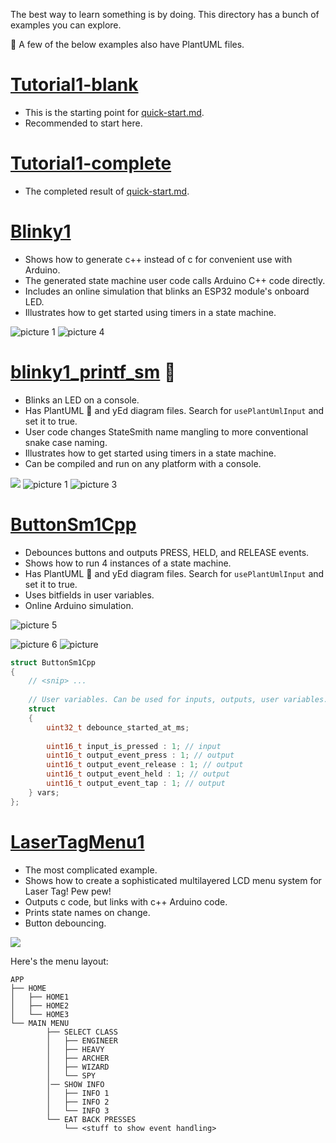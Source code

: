 The best way to learn something is by doing. This directory has a bunch of examples you can explore.

🌿 A few of the below examples also have PlantUML files.

# [Tutorial1-blank](./Tutorial1-blank/)
- This is the starting point for [quick-start.md](../docs/quickstart1/quick-start.md).
- Recommended to start here.

# [Tutorial1-complete](./Tutorial1-complete/)
- The completed result of [quick-start.md](../docs/quickstart1/quick-start.md).

# [Blinky1](./Blinky1/)
- Shows how to generate c++ instead of c for convenient use with Arduino.
- The generated state machine user code calls Arduino C++ code directly.
- Includes an online simulation that blinks an ESP32 module's onboard LED.
- Illustrates how to get started using timers in a state machine.

![picture 1](images/blinky1-intro-image.png)  ![picture 4](images/blink1-design.png)  


# [blinky1_printf_sm](./Blinky1Printf/) 🌿
- Blinks an LED on a console.
- Has PlantUML 🌿 and yEd diagram files. Search for `usePlantUmlInput` and set it to true.
- User code changes StateSmith name mangling to more conventional snake case naming.
- Illustrates how to get started using timers in a state machine.
- Can be compiled and run on any platform with a console.

![](./images/blinky1printf-led.gif)
![picture 1](./images/blinky1printf-design.png) 
![picture 3](images/blinky1printf-design-plantuml.png)  



# [ButtonSm1Cpp](./ButtonSm1Cpp/)
- Debounces buttons and outputs PRESS, HELD, and RELEASE events.
- Shows how to run 4 instances of a state machine.
- Has PlantUML 🌿 and yEd diagram files. Search for `usePlantUmlInput` and set it to true.
- Uses bitfields in user variables.
- Online Arduino simulation.

![picture 5](images/buttonsm1cpp-simulation.png)  

![picture 6](images/buttonsm1cpp-design.png)
![picture](images/buttonsm1cpp-design-puml.png)  



```c
struct ButtonSm1Cpp
{
    // <snip> ...
    
    // User variables. Can be used for inputs, outputs, user variables...
    struct
    {
        uint32_t debounce_started_at_ms;
        
        uint16_t input_is_pressed : 1; // input
        uint16_t output_event_press : 1; // output
        uint16_t output_event_release : 1; // output
        uint16_t output_event_held : 1; // output
        uint16_t output_event_tap : 1; // output
    } vars;
};
```

# [LaserTagMenu1](./LaserTagMenu1/)
- The most complicated example.
- Shows how to create a sophisticated multilayered LCD menu system for Laser Tag! Pew pew!
- Outputs c code, but links with c++ Arduino code.
- Prints state names on change.
- Button debouncing.

![](./images/wokwi-lasertagmenu1sm.png)

Here's the menu layout:
```
APP
├── HOME
│   ├── HOME1
│   ├── HOME2
│   └── HOME3
└── MAIN MENU
        ├── SELECT CLASS
        │   ├── ENGINEER
        │   ├── HEAVY
        │   ├── ARCHER
        │   ├── WIZARD
        │   └── SPY
        │── SHOW INFO
        │   ├── INFO 1
        │   ├── INFO 2
        │   └── INFO 3
        └── EAT BACK PRESSES
            └── <stuff to show event handling>
```
